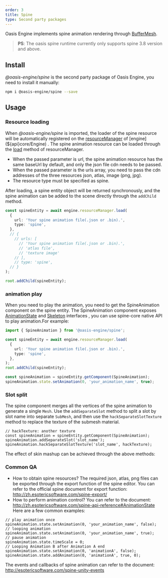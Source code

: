 ```yaml
---
order: 3
title: Spine
type: Second party packages 
---
```


Oasis Engine implements spine animation rendering through [BufferMesh](${docs}buffer-mesh).

> **PS**: The oasis spine runtime currently only supports spine 3.8 version and above.

<playground src="spine-animation.ts"></playground>

## Install

_@oasis-engine/spine_ is the second party package of Oasis Engine, you need to install it manually:

```bash
npm i @oasis-engine/spine --save
```

## Usage
### Resource loading

When _@oasis-engine/spine_ is imported, the loader of the spine resource will be automatically registered on the [resourceManager](${api}core/Engine#resourceManager) of [engine](${api}core/Engine) . The spine animation resource can be loaded through the [load](${api}core/ResourceManager/#load) method of resourceManager.

- When the passed parameter is url, the spine animation resource has the same baseUrl by default, and only the json file cdn needs to be passed.
- When the passed parameter is the urls array, you need to pass the cdn addresses of the three resources json, atlas, image (png, jpg).
- The resource type must be specified as spine.

After loading, a spine entity object will be returned synchronously, and the spine animation can be added to the scene directly through the `addChild` method.

```typescript
const spineEntity = await engine.resourceManager.load(
  {
    url: 'Your spine animation file(.json or .bin).',
    type: 'spine',
  },
  // {
    // urls: [
      // 'Your spine animation file(.json or .bin).',
      // 'atlas file',
      // 'texture image'
    // ],
    // type: 'spine',
  // }
);

root.addChild(spineEntity);

```

### animation play

When you need to play the animation, you need to get the SpineAnimation component on the spine entity. The SpineAnimation component exposes [AnimationState](http://zh.esotericsoftware.com/spine-api-reference#AnimationState) and [Skeleton](http://zh.esotericsoftware.com/spine-api-reference#Skeleton) interfaces , you can use spine-core native API to play animation.For example:

```typescript
import { SpineAnimation } from '@oasis-engine/spine';

const spineEntity = await engine.resourceManager.load(
  {
    url: 'Your spine animation file(.json or .bin).',
    type: 'spine',
  },
);
root.addChild(spineEntity);

const spineAnimation = spineEntity.getComponent(SpineAnimation);
spineAnimation.state.setAnimation(0, 'your_animation_name', true);

```

### Slot split
The spine component merges all the vertices of the spine animation to generate a single `Mesh`. Use the `addSeparateSlot` method to split a slot by slot name into separate `SubMesh`, and then use the `hackSeparateSlotTexture` method to replace the texture of the submesh material.

```
// hackTexture: another texture
const spineAnimation = spineEntity.getComponent(SpineAnimation);
spineAnimation.addSeparateSlot('slot_name');
spineAnimation.hackSeparateSlotTexture('slot_name', hackTexture);

```
The effect of skin mashup can be achieved through the above methods:
<playground src="spine-hack-slot-texture.ts"></playground>

### Common QA
- How to obtain spine resources?
The required json, atlas, png files can be exported through the export function of the spine editor.
You can refer to the official spine document for export function: http://zh.esotericsoftware.com/spine-export/
- How to perform animation control?
You can refer to the document: http://zh.esotericsoftware.com/spine-api-reference#AnimationState
Here are a few common examples:
```
// play animation once
spineAnimation.state.setAnimation(0, 'your_animation_name', false);
// looping animation
spineAnimation.state.setAnimation(0, 'your_animation_name', true);
// pause animation
spineAnimation.state.timeScale = 0;
// Looping Animation B after Animation A end
spineAnimation.state.setAnimation(0, 'animationA', false);
spineAnimation.state.addAnimation(0, 'animationA', true, 0);
```
The events and callbacks of spine animation can refer to the document:
http://esotericsoftware.com/spine-unity-events



